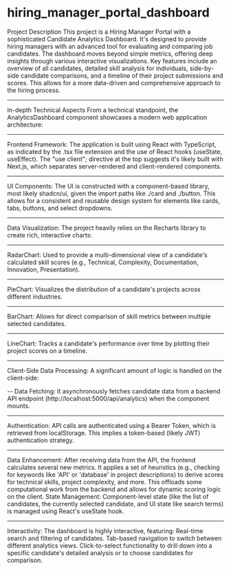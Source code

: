 # hiring_manager_portal_dashboard

Project Description
This project is a Hiring Manager Portal with a sophisticated Candidate Analytics Dashboard. It's designed to provide hiring managers with an advanced tool for evaluating and comparing job candidates. The dashboard moves beyond simple metrics, offering deep insights through various interactive visualizations. Key features include an overview of all candidates, detailed skill analysis for individuals, side-by-side candidate comparisons, and a timeline of their project submissions and scores. This allows for a more data-driven and comprehensive approach to the hiring process.

------

In-depth Technical Aspects
From a technical standpoint, the AnalyticsDashboard component showcases a modern web application architecture:

---

Frontend Framework: The application is built using React with TypeScript, as indicated by the .tsx file extension and the use of React hooks (useState, useEffect). The "use client"; directive at the top suggests it's likely built with Next.js, which separates server-rendered and client-rendered components.

----

UI Components: The UI is constructed with a component-based library, most likely shadcn/ui, given the import paths like ./card and ./button. This allows for a consistent and reusable design system for elements like cards, tabs, buttons, and select dropdowns.

---

Data Visualization: The project heavily relies on the Recharts library to create rich, interactive charts:

---

RadarChart: Used to provide a multi-dimensional view of a candidate's calculated skill scores (e.g., Technical, Complexity, Documentation, Innovation, Presentation).

---

PieChart: Visualizes the distribution of a candidate's projects across different industries.

---

BarChart: Allows for direct comparison of skill metrics between multiple selected candidates.

---

LineChart: Tracks a candidate's performance over time by plotting their project scores on a timeline.

---
Client-Side Data Processing: A significant amount of logic is handled on the client-side:

--
Data Fetching: It asynchronously fetches candidate data from a backend API endpoint (http://localhost:5000/api/analytics) when the component mounts.

----
Authentication: API calls are authenticated using a Bearer Token, which is retrieved from localStorage. This implies a token-based (likely JWT) authentication strategy.


---
Data Enhancement: After receiving data from the API, the frontend calculates several new metrics. It applies a set of heuristics (e.g., checking for keywords like 'API' or 'database' in project descriptions) to derive scores for technical skills, project complexity, and more. This offloads some computational work from the backend and allows for dynamic scoring logic on the client.
State Management: Component-level state (like the list of candidates, the currently selected candidate, and UI state like search terms) is managed using React's useState hook.


---

Interactivity: The dashboard is highly interactive, featuring:
Real-time search and filtering of candidates.
Tab-based navigation to switch between different analytics views.
Click-to-select functionality to drill down into a specific candidate's detailed analysis or to choose candidates for comparison.
